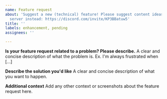 ```yaml
---
name: Feature request
about: 'Suggest a new (technical) feature! Please suggest content ideas in my Discord
  server instead: https://discord.com/invite/KP3BBatuw5'
title: ''
labels: enhancement, pending
assignees: ''

---
```


**Is your feature request related to a problem? Please describe.**
A clear and concise description of what the problem is. Ex. I'm always frustrated when [...]

**Describe the solution you'd like**
A clear and concise description of what you want to happen.

**Additional context**
Add any other context or screenshots about the feature request here.

